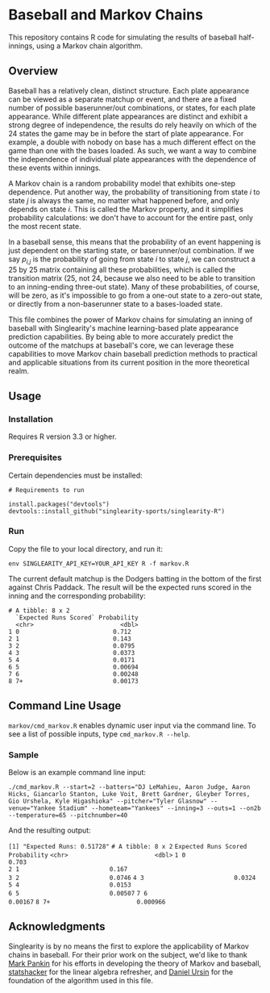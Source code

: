 # Baseball and Markov Chains

This repository contains R code for simulating the results of baseball half-innings, using a Markov chain algorithm.

## Overview

Baseball has a relatively clean, distinct structure. Each plate appearance can be viewed as a separate matchup or event, and there are a fixed number of possible baserunner/out combinations, or states, for each plate appearance. While different plate appearances are distinct and exhibit a strong degree of independence, the results do rely heavily on which of the 24 states the game may be in before the start of plate appearance. For example, a double with nobody on base has a much different effect on the game than one with the bases loaded. As such, we want a way to combine the independence of individual plate appearances with the dependence of these events within innings. 

A Markov chain is a random probability model that exhibits one-step dependence. Put another way, the probability of transitioning from state *i* to state *j* is always the same, no matter what happened before, and only depends on state *i*. This is called the Markov property, and it simplifies probability calculations: we don't have to account for the entire past, only the most recent state. 

In a baseball sense, this means that the probability of an event happening is just dependent on the starting state, or baserunner/out combination. If we say *p<sub>i,j</sub>* is the probability of going from state *i* to state *j*, we can construct a 25 by 25 matrix containing all these probabilities, which is called the transition matrix (25, not 24, because we also need to be able to transition to an inning-ending three-out state). Many of these probabilities, of course, will be zero, as it's impossible to go from a one-out state to a zero-out state, or directly from a non-baserunner state to a bases-loaded state. 

This file combines the power of Markov chains for simulating an inning of baseball with Singlearity's machine learning-based plate appearance prediction capabilities. By being able to more accurately predict the outcome of the matchups at baseball's core, we can leverage these capabilities to move Markov chain baseball prediction methods to practical and applicable situations from its current position in the more theoretical realm.

## Usage

### Installation

Requires R version 3.3 or higher.

### Prerequisites

Certain dependencies must be installed: 

```
# Requirements to run

install.packages("devtools")
devtools::install_github("singlearity-sports/singlearity-R")
```

### Run

Copy the file to your local directory, and run it:

```
env SINGLEARITY_API_KEY=YOUR_API_KEY R -f markov.R
```

The current default matchup is the Dodgers batting in the bottom of the first against Chris Paddack. The result will be the expected runs scored in the inning and the corresponding probability:

```
# A tibble: 8 x 2
  `Expected Runs Scored` Probability
  <chr>                        <dbl>
1 0                          0.712  
2 1                          0.143  
3 2                          0.0795 
4 3                          0.0373 
5 4                          0.0171 
6 5                          0.00694
7 6                          0.00248
8 7+                         0.00173
```

## Command Line Usage

`markov/cmd_markov.R` enables dynamic user input via the command line. To see a list of possible inputs, type `cmd_markov.R --help`. 

### Sample

Below is an example command line input:

`./cmd_markov.R --start=2 --batters="DJ LeMahieu, Aaron Judge, Aaron Hicks, Giancarlo Stanton, Luke Voit, Brett Gardner, Gleyber Torres, Gio Urshela, Kyle Higashioka" --pitcher="Tyler Glasnow" --venue="Yankee Stadium" --hometeam="Yankees" --inning=3 --outs=1 --on2b --temperature=65 --pitchnumber=40`

And the resulting output:

`[1] "Expected Runs: 0.51728"`
`# A tibble: 8 x 2`
  `Expected Runs Scored` `Probability`
  `<chr>                        <dbl>`
`1 0                         0.703`   
`2 1                         0.167`   
`3 2                         0.0746` 
`4 3                         0.0324`  
`5 4                         0.0153`  
`6 5                         0.00507`
`7 6                         0.00167` 
`8 7+                        0.000966`

## Acknowledgments

Singlearity is by no means the first to explore the applicability of Markov chains in baseball. For their prior work on the subject, we'd like to thank [Mark Pankin](http://www.pankin.com/markov/theory.htm) for his efforts in developing the theory of Markov and baseball, [statshacker](http://statshacker.com/blog/2018/05/07/the-markov-chain-model-of-baseball) for the linear algebra refresher, and [Daniel Ursin](https://dc.uwm.edu/cgi/viewcontent.cgi?article=1969&context=etd) for the foundation of the algorithm used in this file.